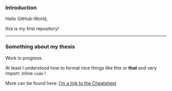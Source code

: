 ### Introduction

Hello GitHub-World,

this is my first repository! 

-------------

### Something about my thesis

Work in progress.

At least I understood how to format nice things like *this* or **that** and very import: inline `code` !

More can be found here: [I'm a link to the Cheatsheet](https://github.com/adam-p/markdown-here/wiki/Markdown-Cheatsheet)
